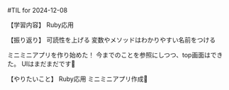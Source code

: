 #TIL for 2024-12-08

【学習内容】
Ruby応用

【振り返り】
可読性を上げる
変数やメソッドはわかりやすい名前をつける

ミニミニアプリを作り始めた！
今までのことを参照にしつつ、top画面はできた。
UIはまだまだです🥲

【やりたいこと】
Ruby応用
ミニミニアプリ作成💒